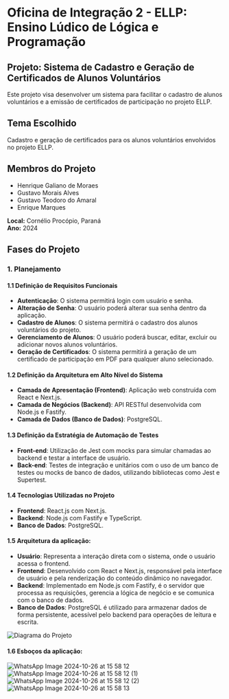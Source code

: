 # Oficina de Integração 2 - ELLP: Ensino Lúdico de Lógica e Programação

## Projeto: Sistema de Cadastro e Geração de Certificados de Alunos Voluntários

Este projeto visa desenvolver um sistema para facilitar o cadastro de alunos voluntários e a emissão de certificados de participação no projeto ELLP. 

## Tema Escolhido
Cadastro e geração de certificados para os alunos voluntários envolvidos no projeto ELLP.

## Membros do Projeto
- Henrique Galiano de Moraes
- Gustavo Morais Alves
- Gustavo Teodoro do Amaral
- Enrique Marques

**Local:** Cornélio Procópio, Paraná  
**Ano:** 2024

## Fases do Projeto

### 1. Planejamento

#### 1.1 Definição de Requisitos Funcionais
- **Autenticação**: O sistema permitirá login com usuário e senha.
- **Alteração de Senha**: O usuário poderá alterar sua senha dentro da aplicação.
- **Cadastro de Alunos**: O sistema permitirá o cadastro dos alunos voluntários do projeto.
- **Gerenciamento de Alunos**: O usuário poderá buscar, editar, excluir ou adicionar novos alunos voluntários.
- **Geração de Certificados**: O sistema permitirá a geração de um certificado de participação em PDF para qualquer aluno selecionado.

#### 1.2 Definição da Arquitetura em Alto Nível do Sistema
- **Camada de Apresentação (Frontend)**: Aplicação web construída com React e Next.js.
- **Camada de Negócios (Backend)**: API RESTful desenvolvida com Node.js e Fastify.
- **Camada de Dados (Banco de Dados)**: PostgreSQL.

#### 1.3 Definição da Estratégia de Automação de Testes
- **Front-end**: Utilização de Jest com mocks para simular chamadas ao backend e testar a interface de usuário.
- **Back-end**: Testes de integração e unitários com o uso de um banco de testes ou mocks de banco de dados, utilizando bibliotecas como Jest e Supertest.

#### 1.4 Tecnologias Utilizadas no Projeto
- **Frontend**: React.js com Next.js.
- **Backend**: Node.js com Fastify e TypeScript.
- **Banco de Dados**: PostgreSQL.

#### 1.5 Arquitetura da aplicação:
- **Usuário**: Representa a interação direta com o sistema, onde o usuário acessa o frontend.
- **Frontend**: Desenvolvido com React e Next.js, responsável pela interface de usuário e pela renderização do conteúdo dinâmico no navegador.
- **Backend**: Implementado em Node.js com Fastify, é o servidor que processa as requisições, gerencia a lógica de negócio e se comunica com o banco de dados.
- **Banco de Dados**: PostgreSQL é utilizado para armazenar dados de forma persistente, acessível pelo backend para operações de leitura e escrita.

![Diagrama do Projeto](https://github.com/user-attachments/assets/67cedf7e-9066-41cb-b749-23b357286df9)


#### 1.6 Esboços da aplicação:
![WhatsApp Image 2024-10-26 at 15 58 12](https://github.com/user-attachments/assets/1156c0e2-1d6c-4b33-bfbb-b3e1daf413b7) ![WhatsApp Image 2024-10-26 at 15 58 12 (1)](https://github.com/user-attachments/assets/8fe67b86-7c01-4ab3-ad1b-d218ae8491b4)
![WhatsApp Image 2024-10-26 at 15 58 12 (2)](https://github.com/user-attachments/assets/995f2a85-b67e-4aff-b061-22d5105ec1ba)![WhatsApp Image 2024-10-26 at 15 58 13](https://github.com/user-attachments/assets/07dbb755-7ade-44c1-88d8-3af233c93c27)


